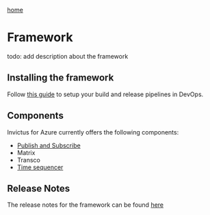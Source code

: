 [home](../README.md)

# Framework

todo: add description about the framework

## Installing the framework

Follow [this guide](installation/framework-installation.md) to setup your build and release pipelines in DevOps.

## Components

Invictus for Azure currently offers the following components:

* [Publish and Subscribe](components/pubsub.md)
* Matrix
* Transco
* [Time sequencer](components/timesequencer.md)

## Release Notes

The release notes for the framework can be found [here](support/releasenotes.md)

